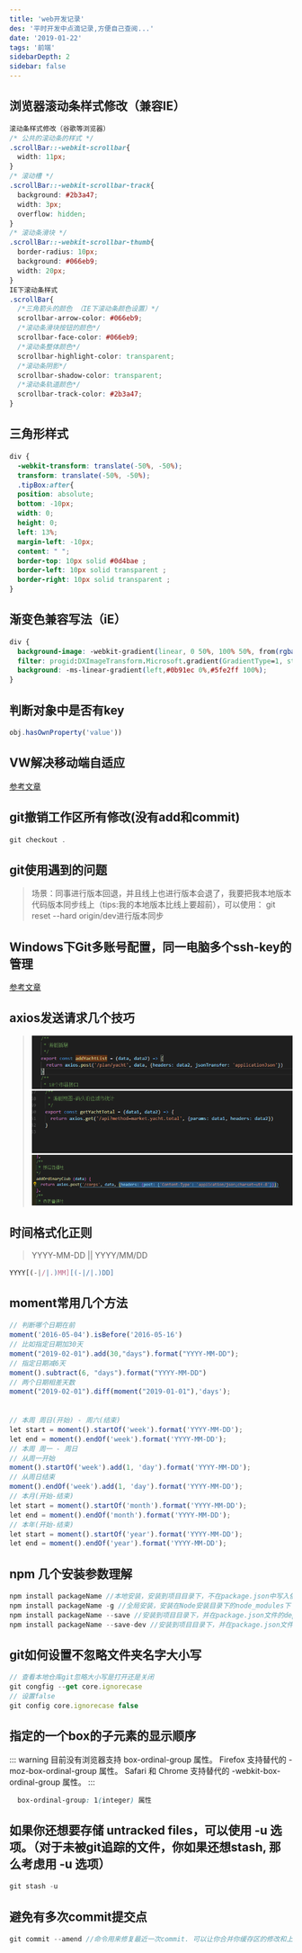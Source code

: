 ```yaml
---
title: 'web开发记录'
des: '平时开发中点滴记录,方便自己查阅...'
date: '2019-01-22'
tags: '前端'
sidebarDepth: 2
sidebar: false
---
```

## 浏览器滚动条样式修改（兼容IE）
```css
滚动条样式修改（谷歌等浏览器）
/* 公共的滚动条的样式 */
.scrollBar::-webkit-scrollbar{
  width: 11px;
}
/* 滚动槽 */
.scrollBar::-webkit-scrollbar-track{
  background: #2b3a47;
  width: 3px;
  overflow: hidden;
}
/* 滚动条滑块 */
.scrollBar::-webkit-scrollbar-thumb{
  border-radius: 10px;
  background: #066eb9;
  width: 20px;
}
IE下滚动条样式
.scrollBar{
  /*三角箭头的颜色 （IE下滚动条颜色设置）*/
  scrollbar-arrow-color: #066eb9;
  /*滚动条滑块按钮的颜色*/
  scrollbar-face-color: #066eb9;
  /*滚动条整体颜色*/
  scrollbar-highlight-color: transparent;
  /*滚动条阴影*/
  scrollbar-shadow-color: transparent;
  /*滚动条轨道颜色*/
  scrollbar-track-color: #2b3a47;
}
```
## 三角形样式
```css
div {
  -webkit-transform: translate(-50%, -50%);
  transform: translate(-50%, -50%);
  .tipBox:after{
  position: absolute;
  bottom: -10px;
  width: 0;
  height: 0;
  left: 13%;
  margin-left: -10px;
  content: " ";
  border-top: 10px solid #0d4bae ;
  border-left: 10px solid transparent ;
  border-right: 10px solid transparent ;
}
```
## 渐变色兼容写法（iE）
```css
div {
  background-image: -webkit-gradient(linear, 0 50%, 100% 50%, from(rgba(11, 145, 236, 1)), to(rgba(95, 226, 255, 1)));
  filter: progid:DXImageTransform.Microsoft.gradient(GradientType=1, startColorstr=#0b91ec, endColorstr=#5fe2ff);
  background: -ms-linear-gradient(left,#0b91ec 0%,#5fe2ff 100%);
}
```
## 判断对象中是否有key
```js
obj.hasOwnProperty('value'))
```
## VW解决移动端自适应
[参考文章](https://juejin.im/entry/5aa09c3351882555602077ca)

## git撤销工作区所有修改(没有add和commit)
```js
git checkout .
```
## git使用遇到的问题
> 场景：同事进行版本回退，并且线上也进行版本会退了，我要把我本地版本代码版本同步线上（tips:我的本地版本比线上要超前），可以使用： git reset --hard origin/dev进行版本同步

## Windows下Git多账号配置，同一电脑多个ssh-key的管理
[参考文章](https://www.cnblogs.com/popfisher/p/5731232.html)

## axios发送请求几个技巧
> ![截图](../images/img1.png)
> ![截图](../images/img2.png)
> ![截图](../images/img3.png)

## 时间格式化正则
> YYYY-MM-DD || YYYY/MM/DD
```js
YYYY[(-|/|.)MM][(-|/|.)DD]
```
## moment常用几个方法
```js
// 判断哪个日期在前
moment('2016-05-04').isBefore('2016-05-16')
// 比如指定日期加30天
moment("2019-02-01").add(30,"days").format("YYYY-MM-DD");
// 指定日期减6天
moment().subtract(6, "days").format("YYYY-MM-DD")
// 两个日期相差天数
moment("2019-02-01").diff(moment("2019-01-01"),'days');


// 本周 周日(开始) - 周六(结束)
let start = moment().startOf('week').format('YYYY-MM-DD');
let end = moment().endOf('week').format('YYYY-MM-DD');
// 本周 周一 - 周日
// 从周一开始
moment().startOf('week').add(1, 'day').format('YYYY-MM-DD');
// 从周日结束
moment().endOf('week').add(1, 'day').format('YYYY-MM-DD');
// 本月(开始-结束)
let start = moment().startOf('month').format('YYYY-MM-DD');
let end = moment().endOf('month').format('YYYY-MM-DD');
// 本年(开始-结束)
let start = moment().startOf('year').format('YYYY-MM-DD');
let end = moment().endOf('year').format('YYYY-MM-DD');
```
## npm 几个安装参数理解
```js
npm install packageName //本地安装，安装到项目目录下，不在package.json中写入依赖
npm install packageName -g //全局安装，安装在Node安装目录下的node_modules下
npm install packageName --save //安装到项目目录下，并在package.json文件的dependencies中写入依赖，简写为-S
npm install packageName --save-dev //安装到项目目录下，并在package.json文件的devDependencies中写入依赖，简写为-D
```
## git如何设置不忽略文件夹名字大小写
```js
// 查看本地仓库git忽略大小写是打开还是关闭
git congfig --get core.ignorecase
// 设置false
git config core.ignorecase false
```

## 指定的一个box的子元素的显示顺序
::: warning
  目前没有浏览器支持 box-ordinal-group 属性。
  Firefox 支持替代的 -moz-box-ordinal-group 属性。
  Safari 和 Chrome 支持替代的 -webkit-box-ordinal-group 属性。
:::
```css
  box-ordinal-group: 1(integer) 属性
```
## 如果你还想要存储 untracked files，可以使用 -u 选项。（对于未被git追踪的文件，你如果还想stash, 那么考虑用 -u 选项）
```js
git stash -u
```

## 避免有多次commit提交点

```js
git commit --amend //命令用来修复最近一次commit. 可以让你合并你缓存区的修改和上一次commit, 而不是提交一个新的快照. 还可以用来编辑上一次的commit描述.
```

